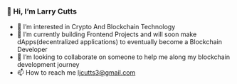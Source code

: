 ### 👋 Hi, I’m Larry Cutts


- 👀 I’m interested in Crypto And Blockchain Technology
- 🌱 I’m currently building Frontend Projects and will soon make dApps(decentralized applications) to eventually become a Blockchain Developer
- 💞️ I’m looking to collaborate on someone to help me along my blockchain development journey
- 📫 How to reach me ljcutts3@gmail.com

<!---
ljcutts/ljcutts is a ✨ special ✨ repository because its `README.md` (this file) appears on your GitHub profile.
You can click the Preview link to take a look at your changes.
--->

